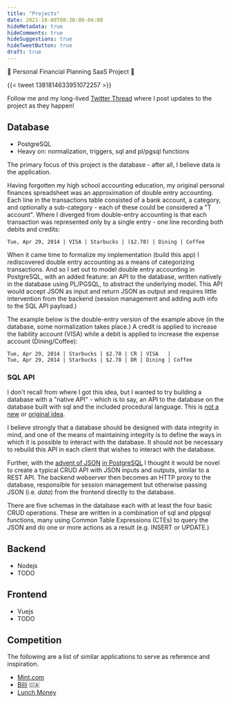 ```yaml
---
title: "Projects"
date: 2021-10-08T08:38:00-04:00
hideMetadata: true
hideComments: true
hideSuggestions: true
hideTweetButton: true
draft: true
---
```


🚧 Personal Financial Planning SaaS Project 🚧

{{< tweet 1381814633951072257 >}}

Follow me and my long-lived [Twitter Thread](https://twitter.com/MattDeLuco/status/1381814633951072257)
where I post updates to the project as they happen!

## Database
- PostgreSQL
- Heavy on: normalization, triggers, sql and pl/pgsql functions

The primary focus of this project is the database - after all, I believe data *is* the application.

Having forgotten my high school accounting education, my original personal finances spreadsheet was
an approximation of double entry accounting. Each line in the transactions table consisted of a bank
account, a category, and optionally a sub-category - each of these could be considered a "T account".
Where I diverged from double-entry accounting is that each transaction was represented only by a single
entry - one line recording both debits and credits:

`Tue, Apr 29, 2014 | VISA | Starbucks | ($2.78) | Dining | Coffee`

When it came time to formalize my implementation (build this app) I rediscovered double entry accounting
as a means of categorizing transactions. And so I set out to model double entry accounting in PostgreSQL,
with an added feature: an API to the database, written natively in the database using PL/PGSQL, to
abstract the underlying model. This API would accept JSON as input and return JSON as output and requires
little intervention from the backend (session management and adding auth info to the SQL API payload.)

The example below is the double-entry version of the example above (in the database, some normalization
takes place.) A credit is applied to increase the liability account (VISA) while a debit is applied to
increase the expense account (Dining/Coffee):
```
Tue, Apr 29, 2014 | Starbucks | $2.78 | CR | VISA   |
Tue, Apr 29, 2014 | Starbucks | $2.78 | DR | Dining | Coffee
```

### SQL API
I don't recall from where I got this idea, but I wanted to try building a database with a "native API" -
which is to say, an API to the database on the database built with sql and the included procedural language.
This is [not a new](https://sive.rs/pg) or [original idea](https://twitter.com/adamhjk/status/1440406931080843271?s=21).

I believe strongly that a database should be designed with data integrity in mind, and one of the means of
maintaining integrity is to define the ways in which it is possible to interact with the database. It
should not be necessary to rebuild this API in each client that wishes to interact with the database.

Further, with the [advent of JSON](https://www.postgresql.org/docs/13/datatype-json.html) [in PostgreSQL](https://www.postgresql.org/docs/13/functions-json.html)
I thought it would be novel to create a typical CRUD API with JSON inputs and outputs, similar to a REST
API. The backend webserver then becomes an HTTP proxy to the database, responsible for session management
but otherwise passing JSON (i.e. *data*) from the frontend directly to the database.

There are five schemas in the database each with at least the four basic CRUD operations. These are written
in a combination of sql and plpgsql functions, many using Common Table Expressions (CTEs) to query the JSON
and do one or more actions as a result (e.g. INSERT or UPDATE.)

## Backend
- Nodejs
- TODO

## Frontend
- Vuejs
- TODO

## Competition
The following are a list of similar applications to serve as reference and inspiration.
- [Mint.com](https://mint.intuit.com)
- [Billi](https://billi.app) 🇨🇦
- [Lunch Money](https://lunchmoney.app)
